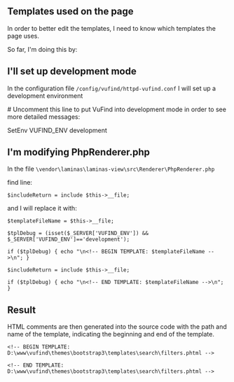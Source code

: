 ## Templates used on the page

In order to better edit the templates, I need to know which templates the page uses.

So far, I'm doing this by:

## I'll set up development mode

In the configuration file `/config/vufind/httpd-vufind.conf` I will set up a development environment

\# Uncomment this line to put VuFind into development mode in order to see more detailed messages:

SetEnv VUFIND_ENV development

## I'm modifying PhpRenderer.php

In the file `\vendor\laminas\laminas-view\src\Renderer\PhpRenderer.php`

find line:

`$includeReturn = include $this->__file;`

and I will replace it with:

`$templateFileName = $this->__file;`

`$tplDebug = (isset($_SERVER['VUFIND_ENV']) && $_SERVER['VUFIND_ENV']=='development');`

`if ($tplDebug) { echo "\n<!-- BEGIN TEMPLATE: $templateFileName -->\n"; }`

`$includeReturn = include $this->__file;`

`if ($tplDebug) { echo "\n<!-- END TEMPLATE: $templateFileName -->\n"; }`


## Result

HTML comments are then generated into the source code with the path and name of the template, indicating the beginning and end of the template.

`<!-- BEGIN TEMPLATE: D:\www\vufind\themes\bootstrap3\templates\search\filters.phtml -->`

`<!-- END TEMPLATE: D:\www\vufind\themes\bootstrap3\templates\search\filters.phtml -->`
